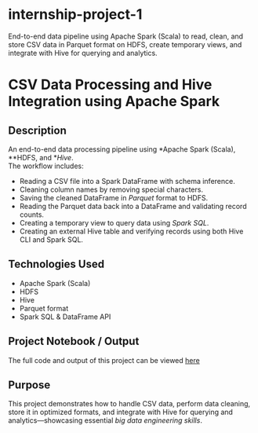 # internship-project-1
End-to-end data pipeline using Apache Spark (Scala) to read, clean, and store CSV data in Parquet format on HDFS, create temporary views, and integrate with Hive for querying and analytics.
# CSV Data Processing and Hive Integration using Apache Spark

## Description
An end-to-end data processing pipeline using *Apache Spark (Scala), **HDFS, and **Hive*.  
The workflow includes:  

- Reading a CSV file into a Spark DataFrame with schema inference.  
- Cleaning column names by removing special characters.  
- Saving the cleaned DataFrame in *Parquet* format to HDFS.  
- Reading the Parquet data back into a DataFrame and validating record counts.  
- Creating a temporary view to query data using *Spark SQL*.  
- Creating an external Hive table and verifying records using both Hive CLI and Spark SQL.  

## Technologies Used
- Apache Spark (Scala)  
- HDFS  
- Hive  
- Parquet format  
- Spark SQL & DataFrame API  

## Project Notebook / Output
The full code and output of this project can be viewed [here](./outputs/CSV_Data_Processing_Spark.html)

## Purpose
This project demonstrates how to handle CSV data, perform data cleaning, store it in optimized formats, and integrate with Hive for querying and analytics—showcasing essential *big data engineering skills*.
